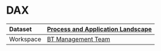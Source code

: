 



# DAX

|Dataset|[Process and Application Landscape](./../Process-and-Application-Landscape.md)|
| :--- | :--- |
|Workspace|[BT Management Team](../../Workspaces/BT-Management-Team.md)|
